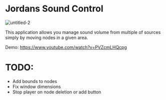 # Jordans Sound Control

![untitled-2](https://user-images.githubusercontent.com/15781380/46910774-98042600-cf42-11e8-9398-16abe2c015b0.png)

This application allows you manage sound volume from multiple of sources simply by moving nodes in a given area.

Demo:
https://www.youtube.com/watch?v=PVZcmLHQcpg

# TODO:

- Add bounds to nodes
- Fix window dimensions
- Stop player on node deletion or add button

